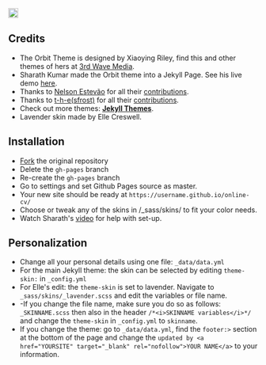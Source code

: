 <a href="https://jekyll-themes.com">
<img src="https://img.shields.io/badge/featured%20on-JT-red.svg" height="20" alt="Jekyll Themes Shield" >
</a>

## Credits
- The Orbit Theme is designed by Xiaoying Riley, find this and other themes of hers at [3rd Wave Media](http://themes.3rdwavemedia.com/).
- Sharath Kumar made the Orbit theme into a Jekyll Page. See his live demo [here](https://online-cv.webjeda.com).
- Thanks to [Nelson Estevão](https://github.com/nelsonmestevao) for all their [contributions](https://github.com/sharu725/online-cv/commits?author=nelsonmestevao).
- Thanks to [t-h-e(sfrost)](https://github.com/t-h-e) for all their [contributions](https://github.com/sharu725/online-cv/commits?author=t-h-e).
- Check out more themes: [**Jekyll Themes**](http://jekyll-themes.com).
- Lavender skin made by Elle Creswell.

## Installation

* [Fork](https://github.com/sharu725/online-cv/fork) the original repository
* Delete the `gh-pages` branch
* Re-create the `gh-pages` branch
* Go to settings and set Github Pages source as master.
* Your new site should be ready at `https://username.github.io/online-cv/`
* Choose or tweak any of the skins in /_sass/skins/ to fit your color needs. 
* Watch Sharath's [video](https://www.youtube.com/embed/T2nx6tj-ZH4) for help with set-up.

## Personalization
* Change all your personal details using one file: ``_data/data.yml``
* For the main Jekyll theme: the skin can be selected by editing ``theme-skin:`` in ``_config.yml``
* For Elle's edit: the ``theme-skin`` is set to lavender. Navigate to ``_sass/skins/_lavender.scss`` and edit the variables or file name. 
*   -If you change the file name, make sure you do so as follows: ``_SKINNAME.scss``  then also in the header ``/*<i>SKINNAME variables</i>*/`` and change the ``theme-skin`` in ``_config.yml`` to ``skinname``. 
* If you change the theme: go to ``_data/data.yml``, find the ``footer:>`` section at the bottom of the page and change the ``updated by <a href="YOURSITE" target="_blank" rel="nofollow">YOUR NAME</a>`` to your information. 
